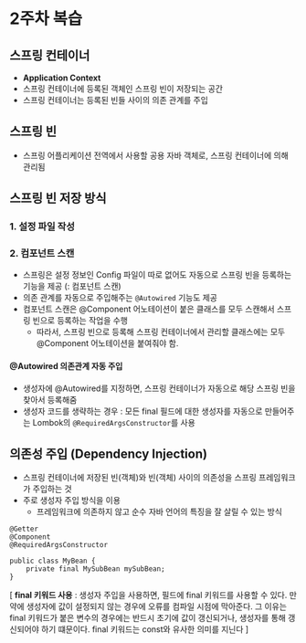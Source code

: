 # 2주차 복습

## 스프링 컨테이너

- **Application Context**
- 스프링 컨테이너에 등록된 객체인 스프링 빈이 저장되는 공간
- 스프링 컨테이너는 등록된 빈들 사이의 의존 관계를 주입

## 스프링 빈

- 스프링 어플리케이션 전역에서 사용할 공용 자바 객체로, 스프링 컨테이너에 의해 관리됨

## 스프링 빈 저장 방식

### 1. 설정 파일 작성

### 2. 컴포넌트 스캔

- 스프링은 설정 정보인 Config 파일이 따로 없어도 자동으로 스프링 빈을 등록하는 기능을 제공 (: 컴포넌트 스캔)
- 의존 관계를 자동으로 주입해주는 `@Autowired` 기능도 제공
- 컴포넌트 스캔은 @Component 어노테이션이 붙은 클래스를 모두 스캔해서 스프링 빈으로 등록하는 작업을 수행
  - 따라서, 스프링 빈으로 등록해 스프링 컨테이너에서 관리할 클래스에는 모두 @Component 어노테이션을 붙여줘야 함.

#### @Autowired 의존관계 자동 주입

- 생성자에 @Autowired를 지정하면, 스프링 컨테이너가 자동으로 해당 스프링 빈을 찾아서 등록해줌
- 생성자 코드를 생략하는 경우 : 모든 final 필드에 대한 생성자를 자동으로 만들어주는 Lombok의 `@RequiredArgsConstructor`를 사용

## 의존성 주입 (Dependency Injection)

- 스프링 컨테이너에 저장된 빈(객체)와 빈(객체) 사이의 의존성을 스프링 프레임워크가 주입하는 것
- 주로 생성자 주입 방식을 이용
  - 프레임워크에 의존하지 않고 순수 자바 언어의 특징을 잘 살릴 수 있는 방식

```
@Getter
@Component
@RequiredArgsConstructor

public class MyBean {
    private final MySubBean mySubBean;
}
```

[ **final 키워드 사용** :
생성자 주입을 사용하면, 필드에 final 키워드를 사용할 수 있다. 만약에 생성자에 값이 설정되지 않는 경우에 오류를 컴파일 시점에 막아준다. 그 이유는 final 키워드가 붙은 변수의 경우에는 반드시 초기에 값이 갱신되거나, 생성자를 통해 갱신되어야 하기 떄문이다. final 키워드는 const와 유사한 의미를 지닌다
]
